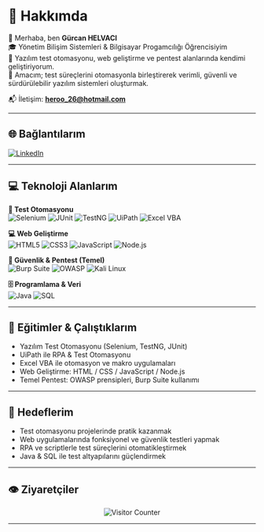 # 💫 Hakkımda

👋 Merhaba, ben **Gürcan HELVACI**  
🎓 Yönetim Bilişim Sistemleri & Bilgisayar Progamcılığı Öğrencisiyim  
🧩 Yazılım test otomasyonu, web geliştirme ve pentest alanlarında kendimi geliştiriyorum.  
🎯 Amacım; test süreçlerini otomasyonla birleştirerek verimli, güvenli ve sürdürülebilir yazılım sistemleri oluşturmak.

📬 İletişim: **heroo_26@hotmail.com**

---

## 🌐 Bağlantılarım
[![LinkedIn](https://img.shields.io/badge/LinkedIn-%230077B5.svg?style=flat&logo=linkedin&logoColor=white)](https://www.linkedin.com/in/g%C3%BCrcan-%C3%A7arik/)

---

## 💻 Teknoloji Alanlarım

**🧪 Test Otomasyonu**  
![Selenium](https://img.shields.io/badge/Selenium-43B02A?style=for-the-badge&logo=selenium&logoColor=white) 
![JUnit](https://img.shields.io/badge/JUnit-25A162?style=for-the-badge&logo=junit5&logoColor=white) 
![TestNG](https://img.shields.io/badge/TestNG-FF6600?style=for-the-badge&logoColor=white) 
![UiPath](https://img.shields.io/badge/UiPath-FF6C37?style=for-the-badge&logo=uipath&logoColor=white) 
![Excel VBA](https://img.shields.io/badge/Excel%20VBA-217346?style=for-the-badge&logo=microsoft-excel&logoColor=white)

**💻 Web Geliştirme**  
![HTML5](https://img.shields.io/badge/HTML5-E34F26?style=for-the-badge&logo=html5&logoColor=white) 
![CSS3](https://img.shields.io/badge/CSS3-1572B6?style=for-the-badge&logo=css3&logoColor=white) 
![JavaScript](https://img.shields.io/badge/JavaScript-F7DF1E?style=for-the-badge&logo=javascript&logoColor=black) 
![Node.js](https://img.shields.io/badge/Node.js-339933?style=for-the-badge&logo=node.js&logoColor=white)

**🔐 Güvenlik & Pentest (Temel)**  
![Burp Suite](https://img.shields.io/badge/Burp%20Suite-F26733?style=for-the-badge&logo=burpsuite&logoColor=white) 
![OWASP](https://img.shields.io/badge/OWASP-000000?style=for-the-badge&logo=owasp&logoColor=white) 
![Kali Linux](https://img.shields.io/badge/Kali-557C94?style=for-the-badge&logo=kalilinux&logoColor=white)

**🗄️ Programlama & Veri**  
![Java](https://img.shields.io/badge/Java-ED8B00?style=for-the-badge&logo=openjdk&logoColor=white) 
![SQL](https://img.shields.io/badge/SQL-336791?style=for-the-badge&logo=postgresql&logoColor=white)

---

## 🧠 Eğitimler & Çalıştıklarım

- Yazılım Test Otomasyonu (Selenium, TestNG, JUnit)  
- UiPath ile RPA & Test Otomasyonu  
- Excel VBA ile otomasyon ve makro uygulamaları  
- Web Geliştirme: HTML / CSS / JavaScript / Node.js  
- Temel Pentest: OWASP prensipleri, Burp Suite kullanımı

---

## 🚀 Hedeflerim

- Test otomasyonu projelerinde pratik kazanmak  
- Web uygulamalarında fonksiyonel ve güvenlik testleri yapmak  
- RPA ve scriptlerle test süreçlerini otomatikleştirmek  
- Java & SQL ile test altyapılarını güçlendirmek

---

## 👁️ Ziyaretçiler

<p align="center">
  <img src="https://komarev.com/ghpvc/?username=GurcanCarik&label=Ziyaretçi%20Sayısı&color=0e75b6&style=flat" alt="Visitor Counter" />
</p>

---

